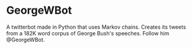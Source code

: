 # GeorgeWBot
A twitterbot made in Python that uses Markov chains. Creates its tweets from a 182K word corpus of George Bush's speeches. Follow him @GeorgeWBot.
